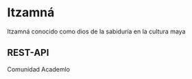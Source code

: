 # Itzamná

Itzamná conocido como dios de la sabiduría en la cultura maya

## REST-API
Comunidad Academlo
